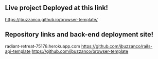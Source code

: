 ## Live project Deployed at this link!
https://jbuzzanco.github.io/browser-template/

## Repository links and back-end deployment site!
radiant-retreat-75178.herokuapp.com
https://github.com/jbuzzanco/rails-api-template
https://github.com/jbuzzanco/browser-template
